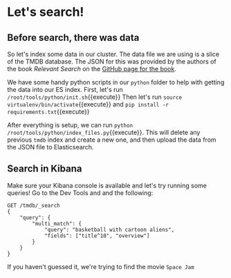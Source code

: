 # Let's search!

## Before search, there was data
So let's index some data in our cluster. The data file we are using is a slice of the TMDB database. The JSON for this was provided by the authors of the book _Relevant Search_ on the [GitHub page for the book](https://github.com/o19s/relevant-search-book).

We have some handy python scripts in our `python` folder to help with getting the data into our ES index. First, let's run `/root/tools/python/init.sh`{{execute}}
Then let's run `source virtualenv/bin/activate`{{execute}}
and 
`pip install -r requirements.txt`{{execute}}

After everything is setup, we can run `python /root/tools/python/index_files.py`{{execute}}. This will delete any previous `tmdb` index and create a new one, and then upload the data from the JSON file to Elasticsearch.

## Search in Kibana
Make sure your Kibana console is available and let's try running some queries! Go to the Dev Tools and and the following:
```
GET /tmdb/_search
{
    "query": {
        "multi_match": {
            "query": "basketball with cartoon aliens",
            "fields": ["title^10", "overview"]
        }
    }
}
```
If you haven't guessed it, we're trying to find the movie `Space Jam`